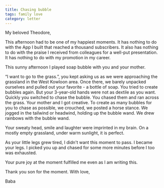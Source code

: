 ```yaml
---
title: Chasing bubble
tags: family love
category: letter
---
```


My beloved Theodore,

This afternoon had to be one of my happiest moments. It has nothing to do with the App I built that reached a thousand subscribers. It also has nothing to do with the praise I received from colleagues for a well-put presentation. It has nothing to do with my promotion in my career.

This sunny afternoon I played soap bubble with you and your mother.

“I want to go to the grass.”, you kept asking us as we were approaching the grassland in the West Kowloon area. Once there, we barely unpacked ourselves and pulled out your favorite - a bottle of soap. You tried to create bubbles again. But your 3-year-old hands were not as dextile as you want. Quickly you switched to chase the bubble. You chased them and ran across the grass. Your mother and I got creative. To create as many bubbles for you to chase as possible, we crouched, we posted a horse stance. We jogged in the tailwind or headwind, holding up the bubble wand. We drew rainbows with the bubble wand.

Your sweaty head, smile and laughter were imprinted in my brain. On a mostly empty grassland, under warm sunlight, it is perfect.

As your little legs grew tired, I didn't want this moment to pass. I became your legs. I picked you up and chased for some more minutes before I too was exhausted.

Your pure joy at the moment fulfilled me even as I am writing this.

Thank you son for the moment. With love,

Baba

